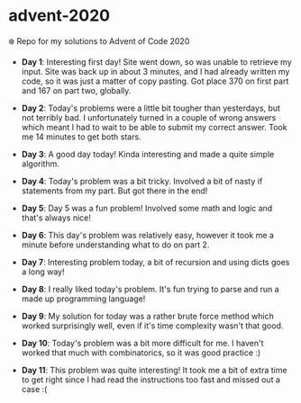 # advent-2020
❄️ Repo for my solutions to Advent of Code 2020

- **Day 1**: Interesting first day! Site went down, so was unable to retrieve my input. Site was back up in about 3 minutes, and I had already written my code, so it was just a matter of copy pasting. Got place 370 on first part and 167 on part two, globally.

- **Day 2**: Today's problems were a little bit tougher than yesterdays, but not terribly bad. I unfortunately turned in a couple of wrong answers which meant I had to wait to be able to submit my correct answer. Took me 14 minutes to get both stars.

- **Day 3**: A good day today! Kinda interesting and made a quite simple algorithm.

- **Day 4**: Today's problem was a bit tricky. Involved a bit of nasty if statements from my part. But got there in the end!

- **Day 5**: Day 5 was a fun problem! Involved some math and logic and that's always nice!

- **Day 6**: This day's problem was relatively easy, however it took me a minute before understanding what to do on part 2.

- **Day 7**: Interesting problem today, a bit of recursion and using dicts goes a long way!

- **Day 8**: I really liked today's problem. It's fun trying to parse and run a made up programming language!

- **Day 9**: My solution for today was a rather brute force method which worked surprisingly well, even if it's time complexity wasn't that good.

- **Day 10**: Today's problem was a bit more difficult for me. I haven't worked that much with combinatorics, so it was good practice :)

- **Day 11**: This problem was quite interesting! It took me a bit of extra time to get right since I had read the instructions too fast and missed out a case :(